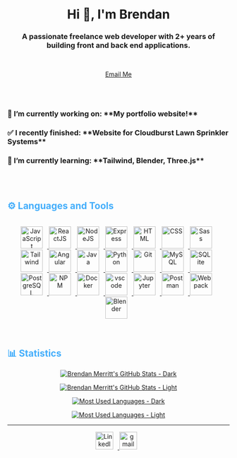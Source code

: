 <h1 align="center">Hi 👋, I'm Brendan</h1>
<h3 align="center">A passionate freelance web developer with 2+ years of building front and back end applications.</h3>
<br>
<div align="center">

[Email Me](mailto:brendanmerritt1@gmail.com)

<br>
<br>

</div>
<h3>🔭 I’m currently working on: **My portfolio website!**</h3>
<h3>✅ I recently finished: **Website for Cloudburst Lawn Sprinkler Systems**</h3>
<h3>🌱 I’m currently learning: **Tailwind, Blender, Three.js**</h3>   
<br>
<br>
<!-- Languages and Tools -->

<h2 style="color: #44AEFB">⚙️ Languages and Tools</h2>
<br>   
<div align="center">
  <a href="https://developer.mozilla.org/en-US/docs/Web/JavaScript" target="_blank" rel="noreferrer">
      <img  alt="JavaScript" height="50px" style="padding-right:10px;" src="https://cdn.jsdelivr.net/gh/devicons/devicon/icons/javascript/javascript-plain.svg"/>
  </a>
<!--   <a href="https://www.typescriptlang.org/" target="_blank" rel="noreferrer">
      <img  alt="TypeScript" height="50px" style="padding-right:10px; ;" src="https://cdn.jsdelivr.net/gh/devicons/devicon/icons/typescript/typescript-plain.svg"/>
  </a> -->
  <a href="https://reactjs.org/" target="_blank" rel="noreferrer">
      <img  alt="ReactJS" height="50px" style="padding-right:10px;" src="https://cdn.jsdelivr.net/gh/devicons/devicon/icons/react/react-original.svg" />
  </a>
  <a href="https://nodejs.org/en/" target="_blank" rel="noreferrer">
      <img  alt="NodeJS" height="50px" style="padding-right:10px;" src="https://cdn.jsdelivr.net/gh/devicons/devicon/icons/nodejs/nodejs-original.svg"/>
  </a>
  <a href="https://expressjs.com/" target="_blank" rel="noreferrer">
      <img  alt="Express" height="50px" style="padding-right:10px;" src="https://cdn.jsdelivr.net/gh/devicons/devicon/icons/express/express-original-wordmark.svg"/>
  </a>
  <a href="https://developer.mozilla.org/en-US/docs/Web/HTML" target="_blank" rel="noreferrer">
      <img  alt="HTML" height="50px" style="padding-right:10px;" src="https://cdn.jsdelivr.net/gh/devicons/devicon/icons/html5/html5-original.svg"/>
  </a>
  <a href="https://developer.mozilla.org/en-US/docs/Web/CSS" target="_blank" rel="noreferrer">
      <img  alt="CSS" height="50px" style="padding-right:10px;" src="https://cdn.jsdelivr.net/gh/devicons/devicon/icons/css3/css3-original.svg"/>
  </a>
  <a href="https://sass-lang.com/" target="_blank" rel="noreferrer">
      <img  alt="Sass" height="50px" style="padding-right:10px;" src="https://cdn.jsdelivr.net/gh/devicons/devicon/icons/sass/sass-original.svg"/>
  </a>
  <a href="https://tailwindcss.com/" target="_blank" rel="noreferrer">
      <img  alt="Tailwind" height="50px" style="padding-right:10px;"src="https://cdn.jsdelivr.net/gh/devicons/devicon/icons/tailwindcss/tailwindcss-plain.svg"/>
  </a>
  <a href="https://angular.io/" target="_blank" rel="noreferrer">
      <img  alt="Angular" height="50px" style="padding-right:10px;"src="https://cdn.jsdelivr.net/gh/devicons/devicon/icons/angularjs/angularjs-original.svg" />
  </a>
  <a href="https://www.java.com/en/" target="_blank" rel="noreferrer">
      <img  alt="Java" height="50px" style="padding-right:10px;" src="https://cdn.jsdelivr.net/gh/devicons/devicon/icons/java/java-original.svg"/>
  </a>    
  <a href="https://www.python.org/" target="_blank" rel="noreferrer">
      <img  alt="Python" height="50px" style="padding-right:10px;" src="https://cdn.jsdelivr.net/gh/devicons/devicon/icons/python/python-original.svg"/>
  </a>
  <a href="https://git-scm.com/" target="_blank" rel="noreferrer">
      <img  alt="Git" height="50px" style="padding-right:10px;" src="https://cdn.jsdelivr.net/gh/devicons/devicon/icons/git/git-original.svg"/>
  </a>
  <a href="https://www.mysql.com/" target="_blank" rel="noreferrer">
      <img  alt="MySQL" height="50px" style="padding-right:10px;" src="https://cdn.jsdelivr.net/gh/devicons/devicon/icons/mysql/mysql-original-wordmark.svg"/>
  </a>
  <a href="https://www.sqlite.org/index.html" target="_blank" rel="noreferrer">
      <img  alt="SQLite" height="50px" style="padding-right:10px;" src="https://cdn.jsdelivr.net/gh/devicons/devicon/icons/sqlite/sqlite-original.svg"/>
  </a>
  <a href="https://www.postgresql.org/" target="_blank" rel="noreferrer">
      <img  alt="PostgreSQL" height="50px" style="padding-right:10px;" src="https://cdn.jsdelivr.net/gh/devicons/devicon/icons/postgresql/postgresql-original-wordmark.svg"/>
  </a>
  <a href="https://www.npmjs.com/" target="_blank" rel="noreferrer">
      <img  alt="NPM" height="50px" style="padding-right:10px;" src="https://cdn.jsdelivr.net/gh/devicons/devicon/icons/npm/npm-original-wordmark.svg"/>
  </a>
  <a href="https://www.docker.com/" target="_blank" rel="noreferrer">
      <img  alt="Docker" height="50px" style="padding-right:10px;" src="https://cdn.jsdelivr.net/gh/devicons/devicon/icons/docker/docker-plain-wordmark.svg"/>
  </a>
  <a href="https://code.visualstudio.com/" target="_blank" rel="noreferrer">
      <img  alt="vscode" height="50px" style="padding-right:10px;"src="https://cdn.jsdelivr.net/gh/devicons/devicon/icons/vscode/vscode-original.svg"/>
  </a>
  <a href="http://jupyter.org/" target="_blank" rel="noreferrer">
      <img  alt="Jupyter" height="50px" style="padding-right:10px;"src="https://cdn.jsdelivr.net/gh/devicons/devicon/icons/jupyter/jupyter-original-wordmark.svg"/>
  </a>
  <a href="https://www.postman.com/" target="_blank" rel="noreferrer">
      <img  alt="Postman" height="50px" style="padding-right:10px;"src="https://www.vectorlogo.zone/logos/getpostman/getpostman-icon.svg"/>
  </a>
  <a href="https://webpack.js.org/" target="_blank" rel="noreferrer">
      <img  alt="Webpack" height="50px" style="padding-right:10px;"src="https://cdn.jsdelivr.net/gh/devicons/devicon/icons/webpack/webpack-original.svg"/>
  </a>
  <a href="https://www.blender.org/" target="_blank" rel="noreferrer">
      <img  alt="Blender" height="50px" style="padding-right:10px;"src="https://cdn.jsdelivr.net/gh/devicons/devicon/icons/blender/blender-original.svg"/>
  </a>
</div>
<br>
<br>

<!-- Statistics -->

<h2 style="color: #44AEFB">📊 Statistics</h2>

<div class="stats" align="center">

[![Brendan Merritt's GitHub Stats - Dark](https://github-profile-stats-brendanmerritt1.vercel.app/api?username=brendanmerritt1&hide=stars&count_private=true&show_icons=true&theme=vue-dark#gh-dark-mode-only&border_radius=20)](https://github.com/anuraghazra/github-readme-stats#gh-dark-mode-only)

[![Brendan Merritt's GitHub Stats - Light](https://github-profile-stats-brendanmerritt1.vercel.app/api?username=brendanmerritt1&hide=stars&count_private=true&show_icons=true&theme=vue#gh-light-mode-only&border_radius=20)](https://github.com/anuraghazra/github-readme-stats#gh-light-mode-only)

[![Most Used Languages - Dark](https://github-profile-stats-brendanmerritt1.vercel.app/api/top-langs/?username=brendanmerritt1&layout=compact&show_icons=true&theme=vue-dark&hide=c&langs_count=5border_radius=20)](https://github.com/anuraghazra/github-readme-stats#gh-dark-mode-only)

[![Most Used Languages - Light](https://github-profile-stats-brendanmerritt1.vercel.app/api/top-langs/?username=brendanmerritt1&layout=compact&show_icons=true&theme=vue&hide=c&langs_count=5border_radius=20)](https://github.com/anuraghazra/github-readme-stats#gh-light-mode-only)

</div>

---

<!-- Footer -->

<div class="footer" align="center" style="margin:15px;">
    <a href="https://www.linkedin.com/in/brendanmerritt1/" target="_blank">
        <img style="margin:0 10px 10px 0;" src="https://cdn.jsdelivr.net/gh/devicons/devicon/icons/linkedin/linkedin-original.svg" alt="LinkedIn" width="40px"/>
    </a>
    <a href="mailto:brendanmerritt1@gmail.com" target="_blank">
        <img style="margin:0 10px 10px 0;" src="https://user-images.githubusercontent.com/78341798/194531383-ddb2b774-5bb9-491c-b601-4a4a7d9792fb.svg" alt="gmail" width="40px"/>
    </a>
</div>
